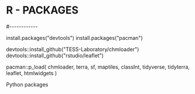 # R - PACKAGES
#------------

install.packages("devtools")
install.packages("pacman")

devtools::install_github("TESS-Laboratory/chmloader")
devtools::install_github("rstudio/leaflet")

pacman::p_load(
    chmloader,
    terra,
    sf,
    maptiles,
    classInt,
    tidyverse,
    tidyterra,
    leaflet,
    htmlwidgets
)

Python packages
